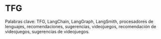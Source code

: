 # TFG

Palabras clave: TFG, LangChain, LangGraph, LangSmith, procesadores de lenguajes, recomendaciones, sugerencias, videojuegos, recomendación de videojuegos, sugerencias de videojuegos.